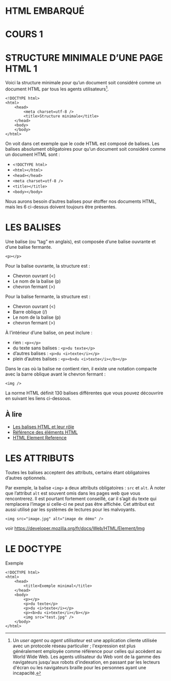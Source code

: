 
**HTML EMBARQUÉ**
=================

# COURS 1


# STRUCTURE MINIMALE D’UNE PAGE HTML 1

Voici la structure minimale pour qu’un document soit considéré comme un document HTML par tous les agents utilisateurs[^AgentsUtilisateur].

    <!DOCTYPE html>
    <html>
        <head>
            <meta charset=utf-8 />
            <title>Structure minimale</title>
        </head>
        <body>
        </body>
    </html>


On voit dans cet exemple que le code HTML est composé de balises. Les balises absolument obligatoires pour qu’un document soit considéré comme un document HTML sont :

- `<!DOCTYPE html>`
- `<html></html>`
- `<head></head>`
- `<meta charset=utf-8 />`
- `<title></title>`
- `<body></body>`

Nous aurons besoin d’autres balises pour étoffer nos documents HTML, mais les 6 ci-dessus doivent toujours être présentes.


# LES BALISES

Une balise (ou “tag” en anglais), est composée d’une balise ouvrante et d’une balise fermante.

    <p></p>

Pour la balise ouvrante, la structure est :

- Chevron ouvrant (<)
- Le nom de la balise (p)
- chevron fermant (>)

Pour la balise fermante, la structure est :

- Chevron ouvrant (<)
- Barre oblique (/)
- Le nom de la balise (p)
- chevron fermant (>)

À l’intérieur d’une balise, on peut inclure :

- rien : `<p></p>`
- du texte sans balises : `<p>du texte</p>`
- d’autres balises : `<p>du <i>texte</i></p>`
- plein d’autres balises : `<p><b>du <i>texte</i></b></p>`

Dans le cas où la balise ne contient rien, il existe une notation compacte avec la barre oblique avant le chevron fermant :

    <img />

La norme HTML définit 130 balises différentes que vous pouvez découvrire en suivant les liens ci-dessous.

## À lire

- [Les balises HTML et leur rôle][Les balises HTML et leur rôle]
- [Référence des éléments HTML][Référence des éléments HTML]
- [HTML Element Reference][HTML Element Reference]


# LES ATTRIBUTS

Toutes les balises acceptent des attributs, certains étant obligatoires d’autres optionnels.

Par exemple, la balise `<img>` a deux attributs obligatoires : `src` et `alt`. À noter que l’attribut `alt` est souvent omis dans les pages web que vous rencontrerez. Il est pourtant fortement conseillé, car il s’agit du texte qui remplacera l’image si celle-ci ne peut pas être affichée. Cet attribut est aussi utilisé par les systèmes de lectures pour les malvoyants.

    <img src="image.jpg" alt="image de démo" />

voir <https://developer.mozilla.org/fr/docs/Web/HTML/Element/Img>


# LE DOCTYPE

Exemple

    <!DOCTYPE html>
    <html>
        <head>
            <title>Exemple minimal</title>
        </head>
        <body>
            <p></p>
            <p>du texte</p>
            <p>du <i>texte</i></p>
            <p><b>du <i>texte</i></b></p>
            <img src="test.jpg" />
        </body>
    </html>



[^AgentsUtilisateur]: Un *user agent* ou *agent utilisateur* est une application cliente utilisée avec un protocole réseau particulier ; l'expression est plus généralement employée comme référence pour celles qui accèdent au World Wide Web. Les agents utilisateur du Web vont de la gamme des navigateurs jusqu'aux robots d'indexation, en passant par les lecteurs d'écran ou les navigateurs braille pour les personnes ayant une incapacité.

[Les balises HTML et leur rôle]: https://developer.mozilla.org/fr/Apprendre/HTML/Balises_HTML

[Référence des éléments HTML]: https://developer.mozilla.org/fr/docs/Web/HTML/Element

[HTML Element Reference]: https://www.w3schools.com/tags/
